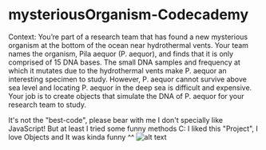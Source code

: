 # mysteriousOrganism-Codecademy
Context: You’re part of a research team that has found a new mysterious organism at the bottom of the ocean near hydrothermal vents. Your team names the organism, Pila aequor (P. aequor), and finds that it is only comprised of 15 DNA bases. The small DNA samples and frequency at which it mutates due to the hydrothermal vents make P. aequor an interesting specimen to study. However, P. aequor cannot survive above sea level and locating P. aequor in the deep sea is difficult and expensive. Your job is to create objects that simulate the DNA of P. aequor for your research team to study.

It's not the "best-code", please bear with me I don't specially like JavaScript! But at least I tried some funny methods C:
I liked this "Project", I love Objects and It was kinda funny ^^
![alt text](https://i.imgur.com/LPki9n3.jpg)
